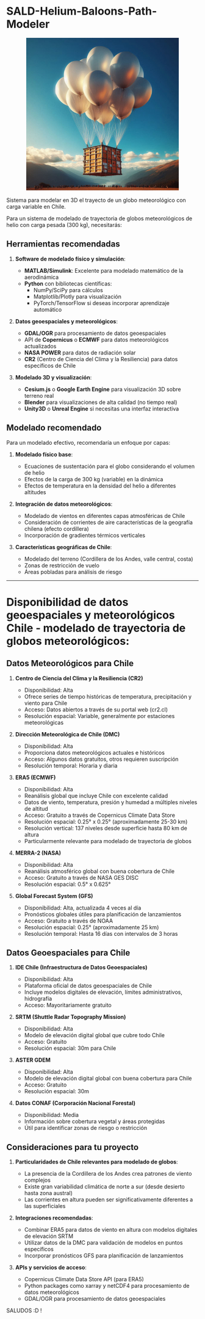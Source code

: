 # SALD-Helium-Baloons-Path-Modeler


<p align="center">
  
<img src="img.jpeg"  width="400"/>

</p>

Sistema para modelar en 3D el trayecto de un globo meteorológico con carga variable en Chile.

Para un sistema de modelado de trayectoria de globos meteorológicos de helio con carga pesada (300 kg), necesitarás:

## Herramientas recomendadas

1. **Software de modelado físico y simulación**:
   - **MATLAB/Simulink**: Excelente para modelado matemático de la aerodinámica
   - **Python** con bibliotecas científicas:
     - NumPy/SciPy para cálculos
     - Matplotlib/Plotly para visualización
     - PyTorch/TensorFlow si deseas incorporar aprendizaje automático

2. **Datos geoespaciales y meteorológicos**:
   - **GDAL/OGR** para procesamiento de datos geoespaciales
   - API de **Copernicus** o **ECMWF** para datos meteorológicos actualizados
   - **NASA POWER** para datos de radiación solar
   - **CR2** (Centro de Ciencia del Clima y la Resiliencia) para datos específicos de Chile

3. **Modelado 3D y visualización**:
   - **Cesium.js** o **Google Earth Engine** para visualización 3D sobre terreno real
   - **Blender** para visualizaciones de alta calidad (no tiempo real)
   - **Unity3D** o **Unreal Engine** si necesitas una interfaz interactiva

## Modelado recomendado

Para un modelado efectivo, recomendaría un enfoque por capas:

1. **Modelado físico base**:
   - Ecuaciones de sustentación para el globo considerando el volumen de helio
   - Efectos de la carga de 300 kg (variable) en la dinámica
   - Efectos de temperatura en la densidad del helio a diferentes altitudes

2. **Integración de datos meteorológicos**:
   - Modelado de vientos en diferentes capas atmosféricas de Chile
   - Consideración de corrientes de aire características de la geografía chilena (efecto cordillera)
   - Incorporación de gradientes térmicos verticales

3. **Características geográficas de Chile**:
   - Modelado del terreno (Cordillera de los Andes, valle central, costa)
   - Zonas de restricción de vuelo
   - Áreas pobladas para análisis de riesgo



-----------------------

# Disponibilidad de datos geoespaciales y meteorológicos Chile - modelado de trayectoria de globos meteorológicos:

## Datos Meteorológicos para Chile

1. **Centro de Ciencia del Clima y la Resiliencia (CR2)**
   - Disponibilidad: Alta
   - Ofrece series de tiempo históricas de temperatura, precipitación y viento para Chile
   - Acceso: Datos abiertos a través de su portal web (cr2.cl)
   - Resolución espacial: Variable, generalmente por estaciones meteorológicas

2. **Dirección Meteorológica de Chile (DMC)**
   - Disponibilidad: Alta
   - Proporciona datos meteorológicos actuales e históricos
   - Acceso: Algunos datos gratuitos, otros requieren suscripción
   - Resolución temporal: Horaria y diaria

3. **ERA5 (ECMWF)**
   - Disponibilidad: Alta
   - Reanálisis global que incluye Chile con excelente calidad
   - Datos de viento, temperatura, presión y humedad a múltiples niveles de altitud
   - Acceso: Gratuito a través de Copernicus Climate Data Store
   - Resolución espacial: 0.25° x 0.25° (aproximadamente 25-30 km)
   - Resolución vertical: 137 niveles desde superficie hasta 80 km de altura
   - Particularmente relevante para modelado de trayectoria de globos

4. **MERRA-2 (NASA)**
   - Disponibilidad: Alta
   - Reanálisis atmosférico global con buena cobertura de Chile
   - Acceso: Gratuito a través de NASA GES DISC
   - Resolución espacial: 0.5° x 0.625°

5. **Global Forecast System (GFS)**
   - Disponibilidad: Alta, actualizada 4 veces al día
   - Pronósticos globales útiles para planificación de lanzamientos
   - Acceso: Gratuito a través de NOAA
   - Resolución espacial: 0.25° (aproximadamente 25 km)
   - Resolución temporal: Hasta 16 días con intervalos de 3 horas

## Datos Geoespaciales para Chile

1. **IDE Chile (Infraestructura de Datos Geoespaciales)**
   - Disponibilidad: Alta
   - Plataforma oficial de datos geoespaciales de Chile
   - Incluye modelos digitales de elevación, límites administrativos, hidrografía
   - Acceso: Mayoritariamente gratuito

2. **SRTM (Shuttle Radar Topography Mission)**
   - Disponibilidad: Alta
   - Modelo de elevación digital global que cubre todo Chile
   - Acceso: Gratuito
   - Resolución espacial: 30m para Chile

3. **ASTER GDEM**
   - Disponibilidad: Alta
   - Modelo de elevación digital global con buena cobertura para Chile
   - Acceso: Gratuito
   - Resolución espacial: 30m

4. **Datos CONAF (Corporación Nacional Forestal)**
   - Disponibilidad: Media
   - Información sobre cobertura vegetal y áreas protegidas
   - Útil para identificar zonas de riesgo o restricción

## Consideraciones para tu proyecto

1. **Particularidades de Chile relevantes para modelado de globos**:
   - La presencia de la Cordillera de los Andes crea patrones de viento complejos
   - Existe gran variabilidad climática de norte a sur (desde desierto hasta zona austral)
   - Las corrientes en altura pueden ser significativamente diferentes a las superficiales

2. **Integraciones recomendadas**:
   - Combinar ERA5 para datos de viento en altura con modelos digitales de elevación SRTM
   - Utilizar datos de la DMC para validación de modelos en puntos específicos
   - Incorporar pronósticos GFS para planificación de lanzamientos

3. **APIs y servicios de acceso**:
   - Copernicus Climate Data Store API (para ERA5)
   - Python packages como xarray y netCDF4 para procesamiento de datos meteorológicos
   - GDAL/OGR para procesamiento de datos geoespaciales


SALUDOS :D !
